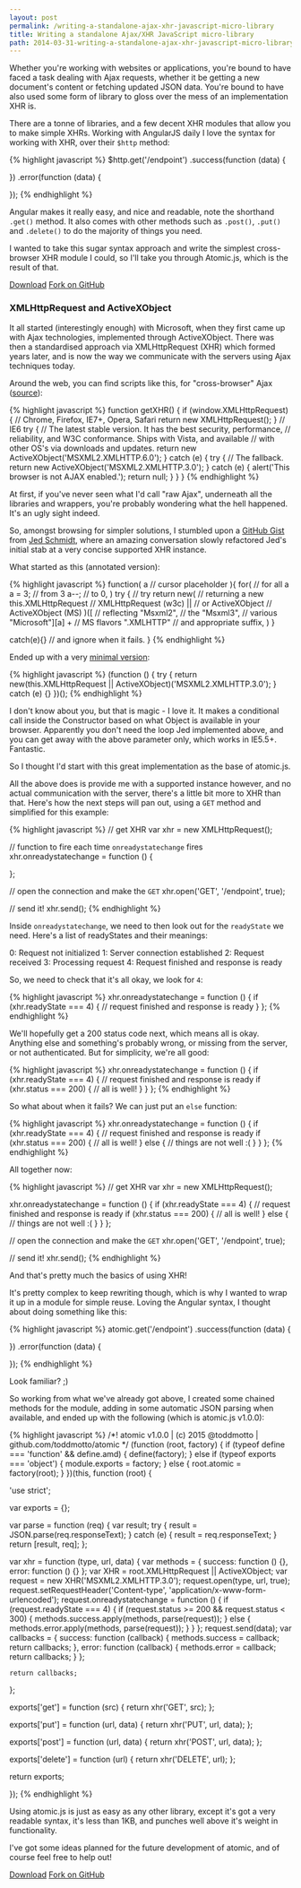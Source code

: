 ```yaml
---
layout: post
permalink: /writing-a-standalone-ajax-xhr-javascript-micro-library
title: Writing a standalone Ajax/XHR JavaScript micro-library
path: 2014-03-31-writing-a-standalone-ajax-xhr-javascript-micro-library.md
---
```


Whether you're working with websites or applications, you're bound to have faced a task dealing with Ajax requests, whether it be getting a new document's content or fetching updated JSON data. You're bound to have also used some form of library to gloss over the mess of an implementation XHR is.

There are a tonne of libraries, and a few decent XHR modules that allow you to make simple XHRs. Working with AngularJS daily I love the syntax for working with XHR, over their `$http` method:

{% highlight javascript %}
$http.get('/endpoint')
.success(function (data) {
  
})
.error(function (data) {
  
});
{% endhighlight %}

Angular makes it really easy, and nice and readable, note the shorthand `.get()` method. It also comes with other methods such as `.post()`, `.put()` and `.delete()` to do the majority of things you need.

I wanted to take this sugar syntax approach and write the simplest cross-browser XHR module I could, so I'll take you through Atomic.js, which is the result of that.

<div class="download-box">
  <a href="//github.com/toddmotto/atomic/archive/master.zip" onclick="_gaq.push(['_trackEvent', 'Click', 'Download atomic', 'Download atomic']);">Download</a>
  <a href="//github.com/toddmotto/atomic" onclick="_gaq.push(['_trackEvent', 'Click', 'Fork atomic', 'atomic Fork']);">Fork on GitHub</a>
</div>

### XMLHttpRequest and ActiveXObject
It all started (interestingly enough) with Microsoft, when they first came up with Ajax technologies, implemented through ActiveXObject. There was then a standardised approach via XMLHttpRequest (XHR) which formed years later, and is now the way we communicate with the servers using Ajax techniques today.

Around the web, you can find scripts like this, for "cross-browser" Ajax ([source](http://www.webmasterworld.com/javascript/4027629.htm)):

{% highlight javascript %}
function getXHR() { 
  if (window.XMLHttpRequest) {
    // Chrome, Firefox, IE7+, Opera, Safari
    return new XMLHttpRequest(); 
  } 
  // IE6
  try { 
    // The latest stable version. It has the best security, performance, 
    // reliability, and W3C conformance. Ships with Vista, and available 
    // with other OS's via downloads and updates. 
    return new ActiveXObject('MSXML2.XMLHTTP.6.0');
  } catch (e) { 
    try { 
      // The fallback.
      return new ActiveXObject('MSXML2.XMLHTTP.3.0');
    } catch (e) { 
      alert('This browser is not AJAX enabled.'); 
      return null;
    } 
  } 
}
{% endhighlight %}

At first, if you've never seen what I'd call "raw Ajax", underneath all the libraries and wrappers, you're probably wondering what the hell happened. It's an ugly sight indeed.

So, amongst browsing for simpler solutions, I stumbled upon a [GitHub Gist](https://gist.github.com/jed/993585#file-annotated-js) from [Jed Schmidt](https://github.com/jed), where an amazing conversation slowly refactored Jed's initial stab at a very concise supported XHR instance.

What started as this (annotated version):

{% highlight javascript %}
function(
  a // cursor placeholder
){
  for(                    // for all a
    a = 3;                // from 3
    a--;                  // to 0,
  ) try {                 // try
    return new(           // returning a new
      this.XMLHttpRequest // XMLHttpRequest (w3c)
      ||                  // or
      ActiveXObject       // ActiveXObject (MS)
    )([                   // reflecting
      "Msxml2",           // the
      "Msxml3",           // various
      "Microsoft"][a] +   // MS flavors
      ".XMLHTTP"          // and appropriate suffix,
    )
  }
  
  catch(e){}              // and ignore when it fails.
}
{% endhighlight %}

Ended up with a very [minimal version](https://gist.github.com/jed/993585#comment-40084):

{% highlight javascript %}
(function () {
  try {
    return new(this.XMLHttpRequest || ActiveXObject)('MSXML2.XMLHTTP.3.0');
  } catch (e) {}
})();
{% endhighlight %}

I don't know about you, but that is magic - I love it. It makes a conditional call inside the Constructor based on what Object is available in your browser. Apparently you don't need the loop Jed implemented above, and you can get away with the above parameter only, which works in IE5.5+. Fantastic.

So I thought I'd start with this great implementation as the base of atomic.js.

All the above does is provide me with a supported instance however, and no actual communication with the server, there's a little bit more to XHR than that. Here's how the next steps will pan out, using a `GET` method and simplified for this example:

{% highlight javascript %}
// get XHR
var xhr = new XMLHttpRequest(); 

// function to fire each time `onreadystatechange` fires
xhr.onreadystatechange = function () {

};

// open the connection and make the `GET`
xhr.open('GET', '/endpoint', true);

// send it!
xhr.send();
{% endhighlight %}

Inside `onreadystatechange`, we need to then look out for the `readyState` we need. Here's a list of readyStates and their meanings:

0: Request not initialized 
1: Server connection established
2: Request received 
3: Processing request 
4: Request finished and response is ready

So, we need to check that it's all okay, we look for `4`:

{% highlight javascript %}
xhr.onreadystatechange = function () {
  if (xhr.readyState === 4) {
    // request finished and response is ready
  }
};
{% endhighlight %}

We'll hopefully get a 200 status code next, which means all is okay. Anything else and something's probably wrong, or missing from the server, or not authenticated. But for simplicity, we're all good:

{% highlight javascript %}
xhr.onreadystatechange = function () {
  if (xhr.readyState === 4) {
    // request finished and response is ready
    if (xhr.status === 200) {
      // all is well!
    }
  }
};
{% endhighlight %}

So what about when it fails? We can just put an `else` function:

{% highlight javascript %}
xhr.onreadystatechange = function () {
  if (xhr.readyState === 4) {
    // request finished and response is ready
    if (xhr.status === 200) {
      // all is well!
    } else {
      // things are not well :(
    }
  }
};
{% endhighlight %}

All together now:

{% highlight javascript %}
// get XHR
var xhr = new XMLHttpRequest(); 

xhr.onreadystatechange = function () {
  if (xhr.readyState === 4) {
    // request finished and response is ready
    if (xhr.status === 200) {
      // all is well!
    } else {
      // things are not well :(
    }
  }
};

// open the connection and make the `GET`
xhr.open('GET', '/endpoint', true);

// send it!
xhr.send();
{% endhighlight %}

And that's pretty much the basics of using XHR!

It's pretty complex to keep rewriting though, which is why I wanted to wrap it up in a module for simple reuse. Loving the Angular syntax, I thought about doing something like this:

{% highlight javascript %}
atomic.get('/endpoint')
.success(function (data) {
  
})
.error(function (data) {
  
});
{% endhighlight %}

Look familiar? ;)

So working from what we've already got above, I created some chained methods for the module, adding in some automatic JSON parsing when available, and ended up with the following (which is atomic.js v1.0.0):

{% highlight javascript %}
/*! atomic v1.0.0 | (c) 2015 @toddmotto | github.com/toddmotto/atomic */
(function (root, factory) {
  if (typeof define === 'function' && define.amd) {
    define(factory);
  } else if (typeof exports === 'object') {
    module.exports = factory;
  } else {
    root.atomic = factory(root);
  }
})(this, function (root) {

  'use strict';

  var exports = {};

  var parse = function (req) {
    var result;
    try {
      result = JSON.parse(req.responseText);
    } catch (e) {
      result = req.responseText;
    }
    return [result, req];
  };

  var xhr = function (type, url, data) {
    var methods = {
      success: function () {},
      error: function () {}
    };
    var XHR = root.XMLHttpRequest || ActiveXObject;
    var request = new XHR('MSXML2.XMLHTTP.3.0');
    request.open(type, url, true);
    request.setRequestHeader('Content-type', 'application/x-www-form-urlencoded');
    request.onreadystatechange = function () {
      if (request.readyState === 4) {
        if (request.status >= 200 && request.status < 300) {
          methods.success.apply(methods, parse(request));
        } else {
          methods.error.apply(methods, parse(request));
        }
      }
    };
    request.send(data);
    var callbacks = {
      success: function (callback) {
        methods.success = callback;
        return callbacks;
      },
      error: function (callback) {
        methods.error = callback;
        return callbacks;
      }
    };

    return callbacks;
  };

  exports['get'] = function (src) {
    return xhr('GET', src);
  };

  exports['put'] = function (url, data) {
    return xhr('PUT', url, data);
  };

  exports['post'] = function (url, data) {
    return xhr('POST', url, data);
  };

  exports['delete'] = function (url) {
    return xhr('DELETE', url);
  };

  return exports;

});
{% endhighlight %}

Using atomic.js is just as easy as any other library, except it's got a very readable syntax, it's less than 1KB, and punches well above it's weight in functionality.

I've got some ideas planned for the future development of atomic, and of course feel free to help out!

<div class="download-box">
  <a href="//github.com/toddmotto/atomic/archive/master.zip" onclick="_gaq.push(['_trackEvent', 'Click', 'Download atomic', 'Download atomic']);">Download</a>
  <a href="//github.com/toddmotto/atomic" onclick="_gaq.push(['_trackEvent', 'Click', 'Fork atomic', 'atomic Fork']);">Fork on GitHub</a>
</div>
